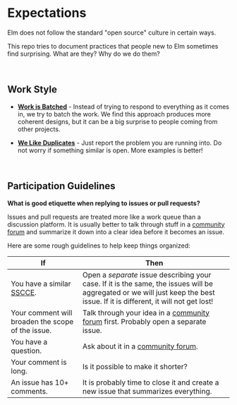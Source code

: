 # Expectations

Elm does not follow the standard "open source" culture in certain ways.

This repo tries to document practices that people new to Elm sometimes find surprising. What are they? Why do we do them?

<br>

## Work Style

- [**Work is Batched**](batching.md) - Instead of trying to respond to everything as it comes in, we try to batch the work. We find this approach produces more coherent designs, but it can be a big surprise to people coming from other projects.

- [**We Like Duplicates**](duplicates.md) - Just report the problem you are running into. Do not worry if something similar is open. More examples is better!

<br>

## Participation Guidelines

**What is good etiquette when replying to issues or pull requests?**

Issues and pull requests are treated more like a work queue than a discussion platform. It is usually better to talk through stuff in a [community forum][comm] and summarize it down into a clear idea before it becomes an issue.

Here are some rough guidelines to help keep things organized:


| If             | Then           |
|----------------|----------------|
| You have a similar [SSCCE][]. | Open a *separate* issue describing your case. If it is the same, the issues will be aggregated or we will just keep the best issue. If it is different, it will not get lost! |
| Your comment will broaden the scope of the issue. | Talk through your idea in a [community forum][comm] first. Probably open a separate issue. |
| You have a question. | Ask about it in a [community forum][comm]. |
| Your comment is long. | Is it possible to make it shorter? |
| An issue has 10+ comments. | It is probably time to close it and create a new issue that summarizes everything. |


[comm]: http://elm-lang.org/community
[SSCCE]: http://sscce.org/
